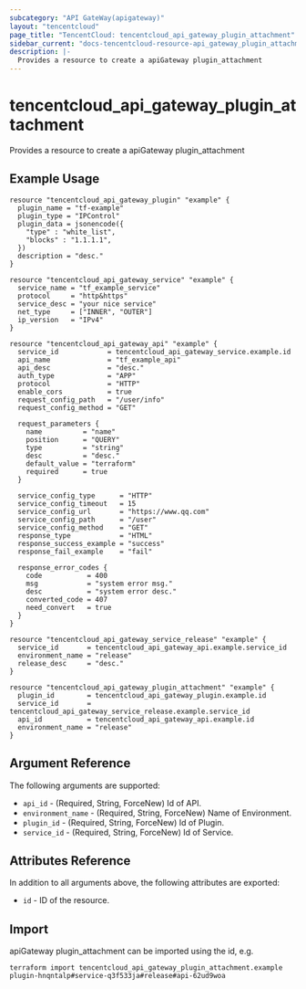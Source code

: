 ```yaml
---
subcategory: "API GateWay(apigateway)"
layout: "tencentcloud"
page_title: "TencentCloud: tencentcloud_api_gateway_plugin_attachment"
sidebar_current: "docs-tencentcloud-resource-api_gateway_plugin_attachment"
description: |-
  Provides a resource to create a apiGateway plugin_attachment
---
```


# tencentcloud_api_gateway_plugin_attachment

Provides a resource to create a apiGateway plugin_attachment

## Example Usage

```hcl
resource "tencentcloud_api_gateway_plugin" "example" {
  plugin_name = "tf-example"
  plugin_type = "IPControl"
  plugin_data = jsonencode({
    "type" : "white_list",
    "blocks" : "1.1.1.1",
  })
  description = "desc."
}

resource "tencentcloud_api_gateway_service" "example" {
  service_name = "tf_example_service"
  protocol     = "http&https"
  service_desc = "your nice service"
  net_type     = ["INNER", "OUTER"]
  ip_version   = "IPv4"
}

resource "tencentcloud_api_gateway_api" "example" {
  service_id            = tencentcloud_api_gateway_service.example.id
  api_name              = "tf_example_api"
  api_desc              = "desc."
  auth_type             = "APP"
  protocol              = "HTTP"
  enable_cors           = true
  request_config_path   = "/user/info"
  request_config_method = "GET"

  request_parameters {
    name          = "name"
    position      = "QUERY"
    type          = "string"
    desc          = "desc."
    default_value = "terraform"
    required      = true
  }

  service_config_type      = "HTTP"
  service_config_timeout   = 15
  service_config_url       = "https://www.qq.com"
  service_config_path      = "/user"
  service_config_method    = "GET"
  response_type            = "HTML"
  response_success_example = "success"
  response_fail_example    = "fail"

  response_error_codes {
    code           = 400
    msg            = "system error msg."
    desc           = "system error desc."
    converted_code = 407
    need_convert   = true
  }
}

resource "tencentcloud_api_gateway_service_release" "example" {
  service_id       = tencentcloud_api_gateway_api.example.service_id
  environment_name = "release"
  release_desc     = "desc."
}

resource "tencentcloud_api_gateway_plugin_attachment" "example" {
  plugin_id        = tencentcloud_api_gateway_plugin.example.id
  service_id       = tencentcloud_api_gateway_service_release.example.service_id
  api_id           = tencentcloud_api_gateway_api.example.id
  environment_name = "release"
}
```

## Argument Reference

The following arguments are supported:

* `api_id` - (Required, String, ForceNew) Id of API.
* `environment_name` - (Required, String, ForceNew) Name of Environment.
* `plugin_id` - (Required, String, ForceNew) Id of Plugin.
* `service_id` - (Required, String, ForceNew) Id of Service.

## Attributes Reference

In addition to all arguments above, the following attributes are exported:

* `id` - ID of the resource.



## Import

apiGateway plugin_attachment can be imported using the id, e.g.

```
terraform import tencentcloud_api_gateway_plugin_attachment.example plugin-hnqntalp#service-q3f533ja#release#api-62ud9woa
```


